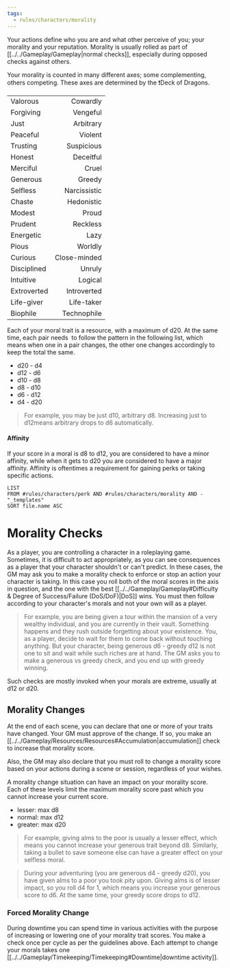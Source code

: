 ```yaml
---
tags:
  - rules/characters/morality
---
```

Your actions define who you are and what other perceive of you; your morality and your reputation.
Morality is usually rolled as part of [[../../Gameplay/Gameplay|normal checks]], especially during opposed checks against others.

Your morality is counted in many different axes; some complementing, others competing. These axes are determined by the ❗Deck of Dragons.

|             |              |
| :---------- | -----------: |
| Valorous    |     Cowardly |
| Forgiving   |     Vengeful |
| Just        |    Arbitrary |
| Peaceful    |      Violent |
| Trusting    |   Suspicious |
| Honest      |    Deceitful |
| Merciful    |        Cruel |
| Generous    |       Greedy |
| Selfless    | Narcissistic |
| Chaste      |   Hedonistic |
| Modest      |        Proud |
| Prudent     |     Reckless |
| Energetic   |         Lazy |
| Pious       |      Worldly |
| Curious     | Close-minded |
| Disciplined |       Unruly |
| Intuitive   |      Logical |
| Extroverted |  Introverted |
| Life-giver  |   Life-taker |
| Biophile    |  Technophile |
Each of your moral trait is a resource, with a maximum of d20. At the same time, each pair needs  to follow the pattern in the following list, which means when one in a pair changes, the other one changes accordingly to keep the total the same.
- d20 - d4
- d12 - d6
- d10 - d8
- d8 - d10
- d6 - d12
- d4 - d20
> For example, you may be just d10, arbitrary d8. Increasing just to d12means arbitrary drops to d6 automatically.

#### Affinity
If your score in a moral is d8 to d12, you are considered to have a minor affinity, while when it gets to d20 you are considered to have a major affinity.
Affinity is oftentimes a requirement for gaining perks or taking specific actions.

```dataview
LIST
FROM #rules/characters/perk AND #rules/characters/morality AND -"_templates"
SORT file.name ASC
```

# Morality Checks
As a player, you are controlling a character in a roleplaying game.
Sometimes, it is difficult to act appropriately, as you can see consequences as a player that your character shouldn't or can't predict.
In these cases, the GM may ask you to make a morality check to enforce or stop an action your character is taking.
In this case you roll both of the moral scores in the axis in question, and the one with the best [[../../Gameplay/Gameplay#Difficulty & Degree of Success/Failure (DoS/DoF)|DoS]] wins. You must then follow according to your character's morals and not your own will as a player.
> For example, you are being given a tour within the mansion of a very wealthy individual, and you are currently in their vault. Something happens and they rush outside forgetting about your existence. You, as a player, decide to wait for them to come back without touching anything. But your character, being generous d6 - greedy d12 is not one to sit and wait while such riches are at hand. The GM asks you to make a generous vs greedy check, and you end up with greedy winning.

Such checks are mostly invoked when your morals are extreme, usually at d12 or d20.

## Morality Changes
At the end of each scene, you can declare that one or more of your traits have changed. Your GM must approve of the change.
If so, you make an [[../../Gameplay/Resources/Resources#Accumulation|accumulation]] check to increase that morality score.

Also, the GM may also declare that you must roll to change a morality score based on your actions during a scene or session, regardless of your wishes.

A morality change situation can have an impact on your morality score. Each of these levels limit the maximum morality score past which you cannot increase your current score.
- lesser: max d8
- normal: max d12
- greater: max d20
> For example, giving alms to the poor is usually a lesser effect, which means you cannot increase your generous trait beyond d8. Similarly, taking a bullet to save someone else can have a greater effect on your selfless moral.

> During your adventuring (you are generous d4 - greedy d20), you have given alms to a poor you took pity upon. Giving alms is of lesser impact, so you roll d4 for 1, which means you increase your generous score to d6. At the same time, your greedy score drops to d12.

### Forced Morality Change
During downtime you can spend time in various activities with the purpose of increasing or lowering one of your morality trait scores. You make a check once per cycle as per the guidelines above. Each attempt to change your morals takes one [[../../Gameplay/Timekeeping/Timekeeping#Downtime|downtime activity]].